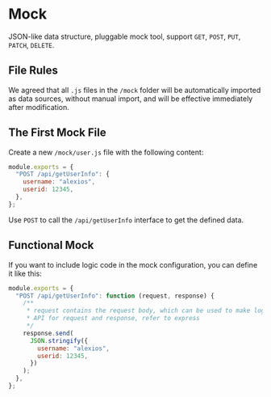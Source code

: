 # Mock

JSON-like data structure, pluggable mock tool, support `GET`, `POST`, `PUT`, `PATCH`, `DELETE`.

## File Rules

We agreed that all `.js` files in the `/mock` folder will be automatically imported as data sources, without manual import, and will be effective immediately after modification.

## The First Mock File

Create a new `/mock/user.js` file with the following content:

```js
module.exports = {
  "POST /api/getUserInfo": {
    username: "alexios",
    userid: 12345,
  },
};
```

Use `POST` to call the `/api/getUserInfo` interface to get the defined data.

## Functional Mock

If you want to include logic code in the mock configuration, you can define it like this:

```js
module.exports = {
  "POST /api/getUserInfo": function (request, response) {
    /**
     * request contains the request body, which can be used to make logical judgments
     * API for request and response, refer to express
     */
    response.send(
      JSON.stringify({
        username: "alexios",
        userid: 12345,
      })
    );
  },
};
```
